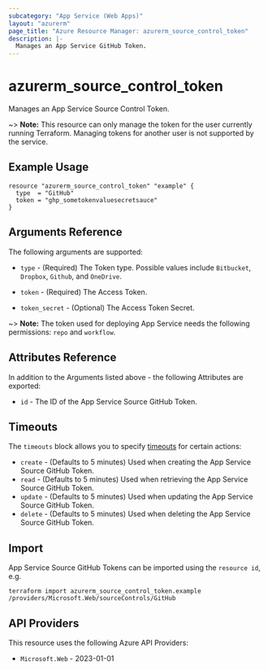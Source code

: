 ```yaml
---
subcategory: "App Service (Web Apps)"
layout: "azurerm"
page_title: "Azure Resource Manager: azurerm_source_control_token"
description: |-
  Manages an App Service GitHub Token.
---
```


# azurerm_source_control_token

Manages an App Service Source Control Token.

~> **Note:** This resource can only manage the token for the user currently running Terraform. Managing tokens for another user is not supported by the service.

## Example Usage

```hcl
resource "azurerm_source_control_token" "example" {
  type  = "GitHub"
  token = "ghp_sometokenvaluesecretsauce"
}
```

## Arguments Reference

The following arguments are supported:

* `type` - (Required) The Token type. Possible values include `Bitbucket`, `Dropbox`, `Github`, and `OneDrive`.

* `token` - (Required) The Access Token.

* `token_secret` - (Optional) The Access Token Secret.

~> **Note:** The token used for deploying App Service needs the following permissions: `repo` and `workflow`.

## Attributes Reference

In addition to the Arguments listed above - the following Attributes are exported:

* `id` - The ID of the App Service Source GitHub Token.

## Timeouts

The `timeouts` block allows you to specify [timeouts](https://developer.hashicorp.com/terraform/language/resources/configure#define-operation-timeouts) for certain actions:

* `create` - (Defaults to 5 minutes) Used when creating the App Service Source GitHub Token.
* `read` - (Defaults to 5 minutes) Used when retrieving the App Service Source GitHub Token.
* `update` - (Defaults to 5 minutes) Used when updating the App Service Source GitHub Token.
* `delete` - (Defaults to 5 minutes) Used when deleting the App Service Source GitHub Token.

## Import

App Service Source GitHub Tokens can be imported using the `resource id`, e.g.

```shell
terraform import azurerm_source_control_token.example /providers/Microsoft.Web/sourceControls/GitHub
```

## API Providers
<!-- This section is generated, changes will be overwritten -->
This resource uses the following Azure API Providers:

* `Microsoft.Web` - 2023-01-01
